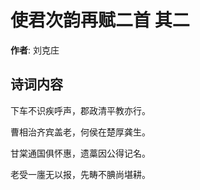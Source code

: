 # 使君次韵再赋二首  其二

**作者**: 刘克庄

## 诗词内容

下车不识疾呼声，郡政清平教亦行。

曹相治齐宾盖老，何侯在楚厚龚生。

甘棠通国俱怀惠，遗藁因公得记名。

老受一廛无以报，先畴不腆尚堪耕。


